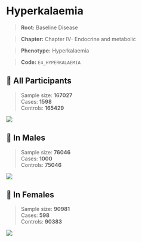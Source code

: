 # Hyperkalaemia

> **Root:** Baseline Disease  

> **Chapter:** Chapter IV- Endocrine and metabolic  

> **Phenotype:** Hyperkalaemia  

> **Code:** `E4_HYPERKALAEMIA`

## 🧪 All Participants  
> Sample size: **167027**  
> Cases: **1598**  
> Controls: **165429**
<img src="/Disease/Figures/ALL/Incidence/E4_HYPERKALAEMIA.png"/>
<CsvTable src="/Disease/Data/ALL/Incidence/COX_E4_HYPERKALAEMIA.csv" label="🔍 View full results" />

## 👨 In Males  
> Sample size: **76046**  
> Cases: **1000**  
> Controls: **75046**
<img src="/Disease/Figures/Male/Incidence/E4_HYPERKALAEMIA.png"/>
<CsvTable src="/Disease/Data/Male/Incidence/COX_E4_HYPERKALAEMIA.csv" label="🔍 View full results" />

## 👩 In Females  
> Sample size: **90981**  
> Cases: **598**  
> Controls: **90383**
<img src="/Disease/Figures/Female/Incidence/E4_HYPERKALAEMIA.png"/>
<CsvTable src="/Disease/Data/Female/Incidence/COX_E4_HYPERKALAEMIA.csv" label="🔍 View full results" />
